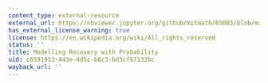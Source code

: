 ```yaml
---
content_type: external-resource
external_url: https://nbviewer.jupyter.org/github/mitmath/6S083/blob/master/lectures/live/03%20-%20Modelling%20recovery%20process%20using%20probability.ipynb
has_external_license_warning: true
license: https://en.wikipedia.org/wiki/All_rights_reserved
status: ''
title: Modelling Recovery with Probability
uid: c6591913-443e-4d5c-b8c3-bd3cf67132bc
wayback_url: ''
---
```

